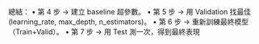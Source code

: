 總結：
•	第 4 步 → 建立 baseline 超參數。
•	第 5 步 → 用 Validation 找最佳 (learning_rate, max_depth, n_estimators)。
•	第 6 步 → 重新訓練最終模型（Train+Valid）。
•	第 7 步 → 用 Test 測一次，得到最終表現

